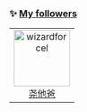 



### :sparkles: [My followers](src/getTopFollowers.py)

<!--START_SECTION:top-followers-->
<table>
  <tr>
    <td align="center">
      <a href="https://github.com/yaotaba">
        <img src="https://avatars.githubusercontent.com/u/140080676?v=4" width="100px;" alt="wizardforcel"/>
      </a>
      <br />
      <a href="https://github.com/yaotaba">尧他爸</a>
    </td>
  </tr>
</table>
<!--END_SECTION:top-followers-->

